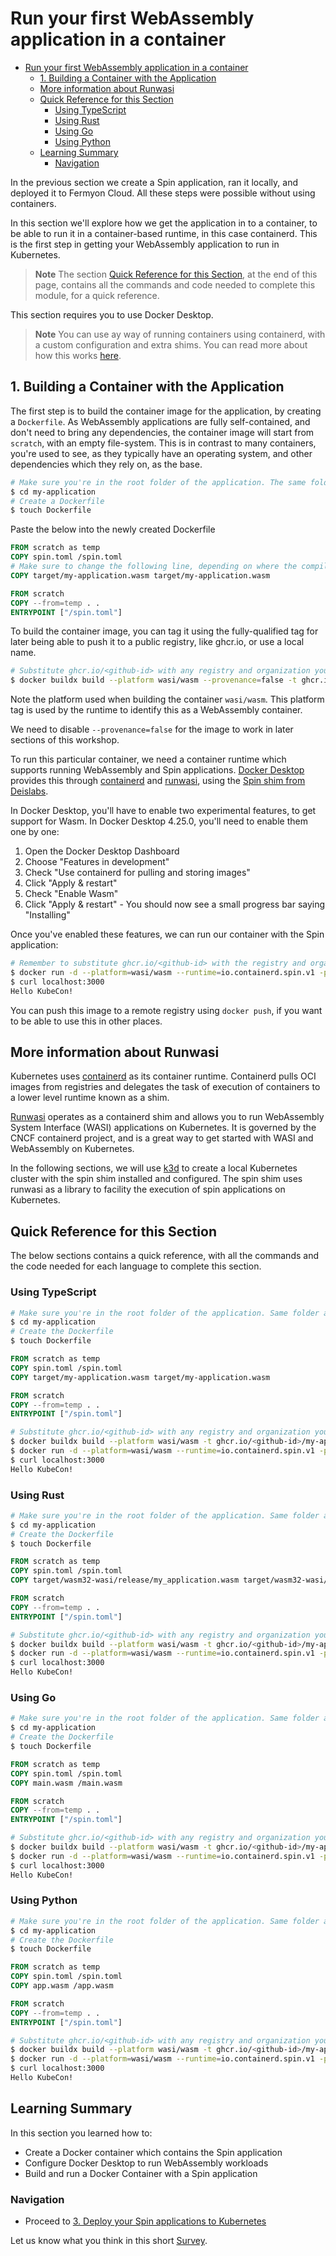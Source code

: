 # Run your first WebAssembly application in a container

- [Run your first WebAssembly application in a container](#run-your-first-webassembly-application-in-a-container)
  - [1. Building a Container with the Application](#1-building-a-container-with-the-application)
  - [More information about Runwasi](#more-information-about-runwasi)
  - [Quick Reference for this Section](#quick-reference-for-this-section)
    - [Using TypeScript](#using-typescript)
    - [Using Rust](#using-rust)
    - [Using Go](#using-go)
    - [Using Python](#using-python)
  - [Learning Summary](#learning-summary)
    - [Navigation](#navigation)

In the previous section we create a Spin application, ran it locally, and deployed it to Fermyon Cloud. All these steps were possible without using containers.

In this section we'll explore how we get the application in to a container, to be able to run it in a container-based runtime, in this case containerd. This is the first step in getting your WebAssembly application to run in Kubernetes.

> **Note**
> The section [Quick Reference for this Section](#quick-reference-for-this-section), at the end of this page, contains all the commands and code needed to complete this module, for a quick reference.

This section requires you to use Docker Desktop.

> **Note**
> You can use ay way of running containers using containerd, with a custom configuration and extra shims. You can read more about how this works [here](https://github.com/deislabs/containerd-wasm-shims).

## 1. Building a Container with the Application

The first step is to build the container image for the application, by creating a `Dockerfile`. As WebAssembly applications are fully self-contained, and don't need to bring any dependencies, the container image will start from `scratch`, with an empty file-system. This is in contrast to many containers, you're used to see, as they typically have an operating system, and other dependencies which they rely on, as the base.

```bash
# Make sure you're in the root folder of the application. The same folder as spin.toml
$ cd my-application
# Create a Dockerfile
$ touch Dockerfile
```

Paste the below into the newly created Dockerfile

```dockerfile
FROM scratch as temp
COPY spin.toml /spin.toml
# Make sure to change the following line, depending on where the compiles wasm is located. This will vary based on the programming language you use. Check the spin.toml file, which has a reference to the file.
COPY target/my-application.wasm target/my-application.wasm

FROM scratch
COPY --from=temp . .
ENTRYPOINT ["/spin.toml"]
```

To build the container image, you can tag it using the fully-qualified tag for later being able to push it to a public registry, like ghcr.io, or use a local name.

```bash
# Substitute ghcr.io/<github-id> with any registry and organization you would like to use, or simply use a local name.
$ docker buildx build --platform wasi/wasm --provenance=false -t ghcr.io/<github-id>/my-application .
```

Note the platform used when building the container `wasi/wasm`. This platform tag is used by the runtime to identify this as a WebAssembly container.

We need to disable `--provenance=false` for the image to work in later sections of this workshop.

To run this particular container, we need a container runtime which supports running WebAssembly and Spin applications. [Docker Desktop](https://docs.docker.com/desktop/wasm/) provides this through [containerd](https://containerd.io/) and [runwasi](https://github.com/containerd/runwasi), using the [Spin shim from Deislabs](https://github.com/deislabs/containerd-wasm-shims).

In Docker Desktop, you'll have to enable two experimental features, to get support for Wasm.
In Docker Desktop 4.25.0, you'll need to enable them one by one:
  1. Open the Docker Desktop Dashboard
  2. Choose "Features in development"
  3. Check "Use containerd for pulling and storing images"
  4. Click "Apply & restart"
  5. Check "Enable Wasm"
  6. Click "Apply & restart" - You should now see a small progress bar saying "Installing"

Once you've enabled these features, we can run our container with the Spin application:

```bash
# Remember to substitute ghcr.io/<github-id> with the registry and organization you used when building the image.
$ docker run -d --platform=wasi/wasm --runtime=io.containerd.spin.v1 -p 3000:80 ghcr.io/<github-id>/my-application
$ curl localhost:3000
Hello KubeCon!
```

You can push this image to a remote registry using `docker push`, if you want to be able to use this in other places.

## More information about Runwasi

Kubernetes uses [containerd](https://containerd.io/) as its container runtime. Containerd pulls OCI images from registries and delegates the task of execution of containers to a lower level runtime known as a shim.

[Runwasi](https://github.com/containerd/runwasi) operates as a containerd shim and allows you to run WebAssembly System Interface (WASI) applications on Kubernetes. It is governed by the CNCF containerd project, and is a great way to get started with WASI and WebAssembly on Kubernetes.

In the following sections, we will use [k3d](https://k3d.io/) to create a local Kubernetes cluster with the spin shim installed and configured. The spin shim uses runwasi as a library to facility the execution of spin applications on Kubernetes.

## Quick Reference for this Section

The below sections contains a quick reference, with all the commands and the code needed for each language to complete this section.

### Using TypeScript

```bash
# Make sure you're in the root folder of the application. Same folder as spin.toml
$ cd my-application
# Create the Dockerfile
$ touch Dockerfile
```

```dockerfile
FROM scratch as temp
COPY spin.toml /spin.toml
COPY target/my-application.wasm target/my-application.wasm

FROM scratch
COPY --from=temp . .
ENTRYPOINT ["/spin.toml"]
```

```bash
# Substitute ghcr.io/<github-id> with any registry and organization you would like to use, or simply use a local name.
$ docker buildx build --platform wasi/wasm -t ghcr.io/<github-id>/my-application .
$ docker run -d --platform=wasi/wasm --runtime=io.containerd.spin.v1 -p 3000:80 ghcr.io/<github-id>/my_application
$ curl localhost:3000
Hello KubeCon!
```

### Using Rust

```bash
# Make sure you're in the root folder of the application. Same folder as spin.toml
$ cd my-application
# Create the Dockerfile
$ touch Dockerfile
```

```dockerfile
FROM scratch as temp
COPY spin.toml /spin.toml
COPY target/wasm32-wasi/release/my_application.wasm target/wasm32-wasi/release/my_application.wasm

FROM scratch
COPY --from=temp . .
ENTRYPOINT ["/spin.toml"]
```

```bash
# Substitute ghcr.io/<github-id> with any registry and organization you would like to use, or simply use a local name.
$ docker buildx build --platform wasi/wasm -t ghcr.io/<github-id>/my-application .
$ docker run -d --platform=wasi/wasm --runtime=io.containerd.spin.v1 -p 3000:80 ghcr.io/<github-id>/my_application
$ curl localhost:3000
Hello KubeCon!
```

### Using Go

```bash
# Make sure you're in the root folder of the application. Same folder as spin.toml
$ cd my-application
# Create the Dockerfile
$ touch Dockerfile
```

```dockerfile
FROM scratch as temp
COPY spin.toml /spin.toml
COPY main.wasm /main.wasm

FROM scratch
COPY --from=temp . .
ENTRYPOINT ["/spin.toml"]
```

```bash
# Substitute ghcr.io/<github-id> with any registry and organization you would like to use, or simply use a local name.
$ docker buildx build --platform wasi/wasm -t ghcr.io/<github-id>/my-application .
$ docker run -d --platform=wasi/wasm --runtime=io.containerd.spin.v1 -p 3000:80 ghcr.io/<github-id>/my_application
$ curl localhost:3000
Hello KubeCon!
```

### Using Python

```bash
# Make sure you're in the root folder of the application. Same folder as spin.toml
$ cd my-application
# Create the Dockerfile
$ touch Dockerfile
```

```dockerfile
FROM scratch as temp
COPY spin.toml /spin.toml
COPY app.wasm /app.wasm

FROM scratch
COPY --from=temp . .
ENTRYPOINT ["/spin.toml"]
```

```bash
# Substitute ghcr.io/<github-id> with any registry and organization you would like to use, or simply use a local name.
$ docker buildx build --platform wasi/wasm -t ghcr.io/<github-id>/my-application .
$ docker run -d --platform=wasi/wasm --runtime=io.containerd.spin.v1 -p 3000:80 ghcr.io/<github-id>/my_application
$ curl localhost:3000
Hello KubeCon!
```

## Learning Summary

In this section you learned how to:

- Create a Docker container which contains the Spin application
- Configure Docker Desktop to run WebAssembly workloads
- Build and run a Docker Container with a Spin application

### Navigation

- Proceed to [3. Deploy your Spin applications to Kubernetes](03-deploy-spin-to-k8s.md)

Let us know what you think in this short [Survey](https://fibsu0jcu2g.typeform.com/workshop).
